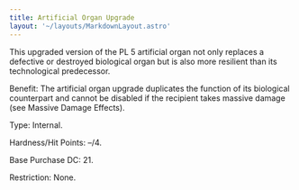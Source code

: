 ```yaml
---
title: Artificial Organ Upgrade
layout: '~/layouts/MarkdownLayout.astro'
---
```

This upgraded version of the PL 5 artificial organ not only replaces a
defective or destroyed biological organ but is also more resilient than its
technological predecessor.

Benefit: The artificial organ upgrade duplicates the function of its
biological counterpart and cannot be disabled if the recipient takes massive
damage (see Massive Damage Effects).

Type: Internal.

Hardness/Hit Points: –/4.

Base Purchase DC: 21.

Restriction: None.

